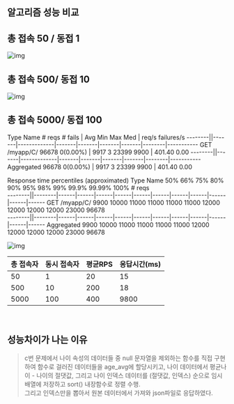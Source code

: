 
## 알고리즘 성능 비교

## 총 접속 50 / 동접 1
![img](../50-1.png)

## 총 접속 500/ 동접 10
![img](../50-2.png)

## 총 접속 5000/ 동접 100

Type     Name  # reqs      # fails |    Avg     Min     Max    Med |   req/s  failures/s
--------||-------|-------------|-------|-------|-------|-------|--------|-----------
GET      /myapp/C/   96678     0(0.00%) |   9917       3   23399   9900 |  401.40        0.00
--------||-------|-------------|-------|-------|-------|-------|--------|-----------
         Aggregated   96678     0(0.00%) |   9917       3   23399   9900 |  401.40        0.00

Response time percentiles (approximated)
Type     Name      50%    66%    75%    80%    90%    95%    98%    99%  99.9% 99.99%   100% # reqs        
--------||--------|------|------|------|------|------|------|------|------|------|------|------
GET      /myapp/C/     9900  10000  11000  11000  11000  11000  12000  12000  12000  12000  23000  96678   
--------||--------|------|------|------|------|------|------|------|------|------|------|------
         Aggregated     9900  10000  11000  11000  11000  11000  12000  12000  12000  12000  23000  96678 

![img](../50-3.png)

|총 접속자|동시 접속자|평균RPS|응답시간(ms)|
|--------|--------|--------|--------|
|50|1|20|15|
|500|10|200|18|
|5000|100|400|9800|

<br>

## 성능차이가 나는 이유
> c번 문제에서 
나이 속성의 데이터들 중 null 문자열을 제외하는 함수를 직접 구현하여 함수로 걸러진 데이터들을 age_avg에 할당시키고, 나이 데이터에서 평균나이 - 나이의 절댓값, 그리고 나이 인덱스 데이터를 (절댓값, 인덱스) 순으로 임시 배열에 저장하고 sort() 내장함수로 정렬 수행.  
그리고 인덱스만을 뽑아서 원본 데이터에서 가져와 json파일로 응답하였다.  

